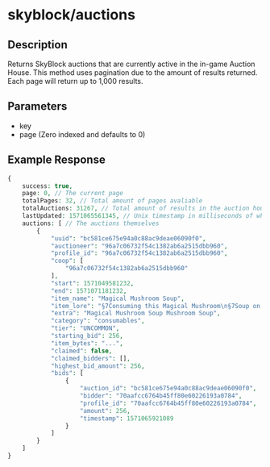 # skyblock/auctions

## Description
Returns SkyBlock auctions that are currently active in the in-game Auction House. This method uses pagination due to the amount of results returned. Each page will return up to 1,000 results.

## Parameters
- key
- page (Zero indexed and defaults to 0)

## Example Response
```php
{
    success: true,
    page: 0, // The current page
    totalPages: 32, // Total amount of pages avaliable
    totalAuctions: 31267, // Total amount of results in the auction house
    lastUpdated: 1571065561345, // Unix timestamp in milliseconds of when the data last updated in the API
    auctions: [ // The auctions themselves
        {
            "uuid": "bc581ce675e94a0c88ac9deae06090f0",
            "auctioneer": "96a7c06732f54c1382ab6a2515dbb960",
            "profile_id": "96a7c06732f54c1382ab6a2515dbb960",
            "coop": [
                "96a7c06732f54c1382ab6a2515dbb960"
            ],
            "start": 1571049581232,
            "end": 1571071181232,
            "item_name": "Magical Mushroom Soup",
            "item_lore": "§7Consuming this Magical Mushroom\n§7Soup on your private island\n§7allows the player to fly for §a2\n§aminutes§7. Leaving the private\n§7island will remove the effect!\n\n§a§lUNCOMMON",
            "extra": "Magical Mushroom Soup Mushroom Soup",
            "category": "consumables",
            "tier": "UNCOMMON",
            "starting_bid": 256,
            "item_bytes": "...",
            "claimed": false,
            "claimed_bidders": [],
            "highest_bid_amount": 256,
            "bids": [
                {
                    "auction_id": "bc581ce675e94a0c88ac9deae06090f0",
                    "bidder": "70aafcc6764b45ff80e60226193a0784",
                    "profile_id": "70aafcc6764b45ff80e60226193a0784",
                    "amount": 256,
                    "timestamp": 1571065921089
                }
            ]
        }
    ]
}   
```